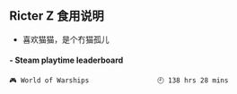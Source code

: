 ## Ricter Z 食用说明
- 喜欢猫猫，是个冇猫孤儿

<!-- steam-box start -->
#### - Steam playtime leaderboard
```text
🎮 World of Warships                 🕘 138 hrs 28 mins
```
<!-- Powered by https://github.com/YouEclipse/steam-box . -->
<!-- steam-box end -->
